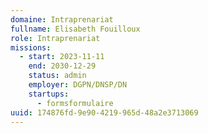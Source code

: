 ```yaml
---
domaine: Intraprenariat
fullname: Elisabeth Fouilloux
role: Intraprenariat
missions:
  - start: 2023-11-11
    end: 2030-12-29
    status: admin
    employer: DGPN/DNSP/DN
    startups:
      - formsformulaire
uuid: 174876fd-9e90-4219-965d-48a2e3713069
---
```

